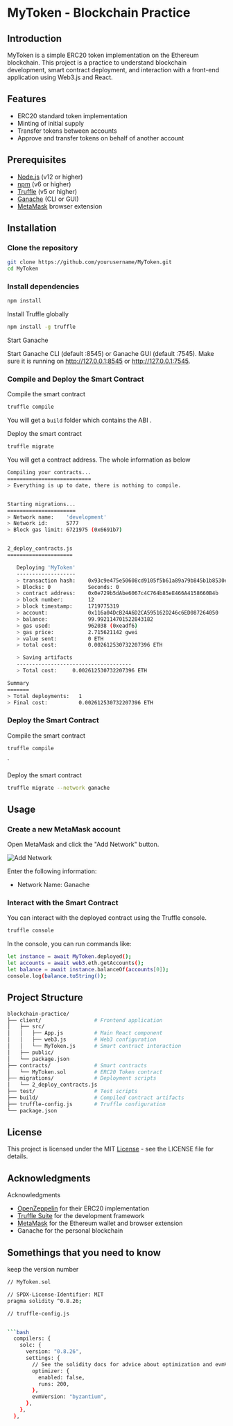 # MyToken - Blockchain Practice

## Introduction

MyToken is a simple ERC20 token implementation on the Ethereum blockchain. This project is a practice to understand blockchain development, smart contract deployment, and interaction with a front-end application using Web3.js and React.

## Features

- ERC20 standard token implementation
- Minting of initial supply
- Transfer tokens between accounts
- Approve and transfer tokens on behalf of another account

## Prerequisites

- [Node.js](https://nodejs.org/) (v12 or higher)
- [npm](https://www.npmjs.com/) (v6 or higher)
- [Truffle](https://www.trufflesuite.com/truffle) (v5 or higher)
- [Ganache](https://www.trufflesuite.com/ganache) (CLI or GUI)
- [MetaMask](https://metamask.io/) browser extension

## Installation

### Clone the repository

```bash
git clone https://github.com/yourusername/MyToken.git
cd MyToken
```

### Install dependencies

```bash
npm install
```

Install Truffle globally

```bash
npm install -g truffle
```

Start Ganache

Start Ganache CLI (default :8545) or Ganache GUI (default :7545). Make sure it is running on <http://127.0.0.1:8545> or <http://127.0.0.1:7545>.

### Compile and Deploy the Smart Contract

Compile the smart contract

```bash
truffle compile
```

You will get a `build` folder  which contains the ABI .

Deploy the smart contract

```bash
truffle migrate 
```

You will get a contract address. The whole information as below

```bash
Compiling your contracts...
===========================
> Everything is up to date, there is nothing to compile.


Starting migrations...
======================
> Network name:    'development'
> Network id:      5777
> Block gas limit: 6721975 (0x6691b7)


2_deploy_contracts.js
=====================

   Deploying 'MyToken'
   -------------------
   > transaction hash:    0x93c9e475e50608cd9105f5b61a89a79b845b1b8530e72fa4980274d37a389f04
   > Blocks: 0            Seconds: 0
   > contract address:    0x0e729b5dAbe6067c4C764b85eE466A4158660B4b
   > block number:        12
   > block timestamp:     1719775319
   > account:             0x116a04DcB24A6D2CA595162D246c6ED087264050
   > balance:             99.992114701522843182
   > gas used:            962038 (0xeadf6)
   > gas price:           2.715621142 gwei
   > value sent:          0 ETH
   > total cost:          0.002612530732207396 ETH

   > Saving artifacts
   -------------------------------------
   > Total cost:     0.002612530732207396 ETH

Summary
=======
> Total deployments:   1
> Final cost:          0.002612530732207396 ETH
```

### Deploy the Smart Contract

Compile the smart contract

```bash
truffle compile
```
  
`

Deploy the smart contract

```bash
truffle migrate --network ganache
```

## Usage

### Create a new MetaMask account

Open MetaMask and click the "Add Network" button.

![Add Network](./images/add-network.png)

Enter the following information:

- Network Name: Ganache

### Interact with the Smart Contract

You can interact with the deployed contract using the Truffle console.

```bash
truffle console
```

In the console, you can run commands like:

```bash
let instance = await MyToken.deployed();
let accounts = await web3.eth.getAccounts();
let balance = await instance.balanceOf(accounts[0]);
console.log(balance.toString());

```

## Project Structure

```bash
blockchain-practice/
├── client/                 # Frontend application
│   ├── src/
│   │   ├── App.js          # Main React component
│   │   ├── web3.js         # Web3 configuration
│   │   └── MyToken.js      # Smart contract interaction
│   ├── public/
│   └── package.json
├── contracts/              # Smart contracts
│   └── MyToken.sol         # ERC20 Token contract
├── migrations/             # Deployment scripts
│   └── 2_deploy_contracts.js
├── test/                   # Test scripts
├── build/                  # Compiled contract artifacts
├── truffle-config.js       # Truffle configuration
└── package.json

```

## License

This project is licensed under the MIT [License](https://chatgpt.com/c/LICENSE) - see the LICENSE file for details.

## Acknowledgments

Acknowledgments

- [OpenZeppelin](https://openzeppelin.com/) for their ERC20 implementation
- [Truffle Suite](https://www.trufflesuite.com/) for the development framework
- [MetaMask](https://metamask.io/) for the Ethereum wallet and browser extension
- Ganache for the personal blockchain

## Somethings that you need to know

keep the version number

```bash
// MyToken.sol

// SPDX-License-Identifier: MIT
pragma solidity ^0.8.26;

```

```bash
// truffle-config.js


```bash
  compilers: {
    solc: {
      version: "0.8.26", 
      settings: {
        // See the solidity docs for advice about optimization and evmVersion
        optimizer: {
          enabled: false,
          runs: 200,
        },
        evmVersion: "byzantium",
      },
    },
  },
```
